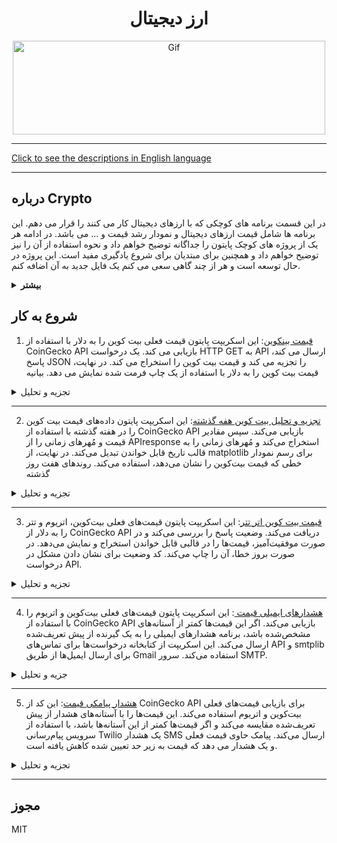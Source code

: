 <div align="center">

# ارز دیجیتال 

<img alt="Gif" src="https://media.tenor.com/y0SIaspW0E8AAAAM/cyberhornet-nest.gif" height="150px" width="500px">
</div>
<hr>

[Click to see the descriptions in English language](README.md)
<hr>

## درباره Crypto

در این قسمت برنامه های کوچکی که با ارزهای دیجیتال کار می کنند را قرار می دهم. این برنامه ها شامل قیمت ارزهای دیجیتال و نمودار رشد قیمت و ... می باشد.
در ادامه هر یک از پروژه های کوچک پایتون را جداگانه توضیح خواهم داد و نحوه استفاده از آن را نیز توضیح خواهم داد و همچنین برای مبتدیان برای شروع یادگیری مفید است. این پروژه در حال توسعه است و هر از چند گاهی سعی می کنم یک فایل جدید به آن اضافه کنم.

<details>
<summary><b>بیشتر</b></summary>

ارز دیجیتال، که اغلب به عنوان ارز دیجیتال یا مجازی شناخته می شود، نشان دهنده یک تغییر اساسی در دنیای مالی است.
برخلاف پول سنتی صادر شده توسط دولت ها (ارز فیات)، ارزهای دیجیتال بر روی شبکه های غیرمتمرکز مبتنی بر فناوری بلاک چین کار می کنند. 
بلاک چین یک دفتر کل توزیع شده است که تمام تراکنش ها را در شبکه ای از رایانه ها ثبت می کند و شفافیت، امنیت و تغییر ناپذیری را تضمین می کند.
این ویژگی ها ارزهای دیجیتال را منحصر به فرد می کند و فرصت ها و چالش های جدیدی را برای سیستم های اقتصادی جهانی ارائه می دهد.

### تکامل ارزهای دیجیتال
بیت کوین، اولین ارز دیجیتال، در سال 2009 توسط یک نهاد ناشناس به نام ساتوشی ناکاموتو معرفی شد. 
این به عنوان یک سیستم نقدی الکترونیکی همتا به همتا طراحی شده است که نیاز به واسطه هایی مانند بانک ها یا پردازشگرهای پرداخت را از بین می برد.
این نوآوری زمینه را برای هزاران ارز دیجیتالی که امروزه وجود دارند، مانند اتریوم، ریپل و لایت کوین، ایجاد کرد. 
موفقیت بیت کوین راه را برای پذیرش گسترده تر ارزهای دیجیتال و فناوری بلاک چین هموار کرد و بسیاری آن را به عنوان محافظی در برابر تورم، به ویژه در کشورهایی با اقتصادهای ناپایدار می بینند.


### اهمیت تمرکززدایی
یکی از ویژگی‌های کلیدی ارزهای دیجیتال غیرمتمرکز بودن آنهاست. برخلاف ارزهای فیات که توسط بانک‌های مرکزی کنترل می‌شوند، ارزهای دیجیتال توسط شبکه‌ای از گره‌ها (رایانه‌ها) که در سراسر جهان پخش شده‌اند نگهداری می‌شوند. این تمرکززدایی خطر فساد، دخالت دولت یا اقدامات تورمی را که می تواند ارزش پول را کاهش دهد، کاهش می دهد. علاوه بر این، سیستم‌های غیرمتمرکز اغلب امن‌تر هستند، زیرا یک نقطه خرابی ندارند.
ظهور پلتفرم‌های مالی غیرمتمرکز (DeFi) که توسط ارزهای رمزپایه مانند اتریوم پشتیبانی می‌شوند، فرصت‌های جدیدی را برای خدمات مالی باز کرده است. پلتفرم‌های DeFi وام، استقراض، تجارت و سایر خدمات مالی را بدون اتکا به موسسات مالی سنتی ارائه می‌دهند. این اکوسیستم جدید برای هر کسی که به اینترنت متصل است قابل دسترسی است و آن را به ویژه برای مردم مناطق کم بانک جذاب می کند.

### بلاک چین و کاربردهای آن فراتر از ارز
فناوری بلاک چین، در حالی که بیشتر برای تقویت ارزهای دیجیتال شناخته شده است، کاربردهای بالقوه ای فراتر از ارز دیجیتال دارد. 
می توان از آن برای ایجاد قراردادهای هوشمند استفاده کرد، که قراردادهای خوداجرا با شرایط توافق نامه به طور مستقیم در کد نوشته شده است.
این قراردادها در صورت تحقق شرایط به طور خودکار خود را اجرا می کنند و نیاز به واسطه هایی مانند وکلا یا دفاتر اسناد رسمی را کاهش می دهند. 
این می تواند صنایعی مانند املاک، بیمه و مدیریت زنجیره تامین را متحول کند.
علاوه بر این، بلاک چین می تواند شفافیت و قابلیت ردیابی را در بخش هایی مانند تولید مواد غذایی و دارویی افزایش دهد. به عنوان مثال، سیستم‌های مبتنی بر بلاک چین می‌توانند محصولات را از مبدأ تا مصرف‌کننده ردیابی کنند و احتمال تقلب را کاهش دهند و مسئولیت‌پذیری را بهبود بخشند.

### شمول مالی و فرصت های اقتصادی
ارزهای دیجیتال می توانند خدمات مالی را به افرادی که از سیستم بانکداری سنتی حذف شده اند ارائه دهند.
در بسیاری از کشورهای در حال توسعه، مردم به دلایل جغرافیایی، اقتصادی یا سیاسی به حساب های بانکی یا خدمات مالی دسترسی ندارند. تنها با یک گوشی هوشمند و اتصال به اینترنت، این افراد اکنون می توانند با استفاده از ارزهای دیجیتال در اقتصاد جهانی مشارکت کنند.
علاوه بر این، ارزهای رمزپایه امکان پرداخت سریع و کم‌هزینه برون مرزی را فراهم می‌کنند که می‌تواند به ویژه برای کارگران مهاجری که حواله‌های خود را به خانواده‌هایشان ارسال می‌کنند، مفید باشد.
خدمات حواله سنتی اغلب آهسته و گران هستند و هزینه ها به مبلغ ارسالی می رسد. ارزهای دیجیتال جایگزین کارآمدتری هستند.


<details>
<summary>بیشر</summary>

### چالش ها و خطرات
با وجود مزایایی که دارند، ارزهای دیجیتال با چالش‌های متعددی روبرو هستند. یکی از نگرانی های اصلی نوسانات است. 
قیمت ارزهای رمزنگاری شده مانند بیت کوین می تواند در مدت کوتاهی نوسانات زیادی داشته باشد و آنها را به عنوان یک فروشگاه ارزش یا وسیله مبادله خطرناک کند. 
این نوسانات انتقاد برخی از اقتصاددانان را برانگیخته است که استدلال می‌کنند ارزهای دیجیتال آنقدر ناپایدار هستند که نمی‌توانند به عنوان یک ارز قابل اعتماد عمل کنند.
علاوه بر این، ماهیت ناشناس ارزهای دیجیتال، آنها را برای مجرمان برای فعالیت هایی مانند پولشویی، فرار مالیاتی و خرید کالاهای غیرقانونی در وب تاریک جذاب کرده است. دولت‌ها و تنظیم‌کننده‌ها درگیر این هستند که چگونه نیاز به مقررات را با مزایای تمرکززدایی و حفظ حریم خصوصی که ارزهای دیجیتال ارائه می‌دهند متعادل کنند.
نگرانی های زیست محیطی موضوع دیگری است. فرآیند استخراج ارزهای رمزنگاری شده، به ویژه بیت کوین، به مقادیر زیادی قدرت محاسباتی نیاز دارد که به نوبه خود مقادیر قابل توجهی برق مصرف می کند. این منجر به بحث هایی در مورد تأثیرات زیست محیطی ارزهای دیجیتال شده است، به خصوص که مصرف انرژی همچنان در حال افزایش است.

### چشم انداز نظارتی
مقررات موضوعی پیچیده برای ارزهای دیجیتال است. برخی از کشورها از ارزهای دیجیتال استقبال کرده اند، در حالی که برخی دیگر مقررات سختگیرانه یا حتی ممنوعیت های کامل وضع کرده اند.
به عنوان مثال، السالوادور اولین کشوری بود که بیت کوین را به عنوان ارز قانونی در سال 2021 پذیرفت، در حالی که چین ممنوعیت کامل تجارت و استخراج ارزهای دیجیتال را اعمال کرده است.
در بیشتر کشورها، تنظیم‌کننده‌ها همچنان در تلاش هستند تا چارچوب‌هایی را ایجاد کنند که از مصرف‌کنندگان محافظت کند و در عین حال نوآوری را تشویق کند. 
ماهیت جهانی ارزهای رمزنگاری شده مقررات را دشوار می کند، زیرا تراکنش ها به راحتی می توانند از مرزها عبور کنند و مسائل قضایی را پیچیده می کند.

### آینده ارزهای دیجیتال
آینده ارزهای دیجیتال امیدوارکننده و نامشخص است. از یک سو، توسعه مداوم فناوری بلاک چین، DeFi و قراردادهای هوشمند نشان می دهد که ارزهای دیجیتال نقش مهمی را در اقتصاد جهانی ایفا خواهند کرد.
شرکت‌های بزرگ و مؤسسات مالی شروع به پذیرش ارزهای دیجیتال کرده‌اند و بانک‌های مرکزی در حال بررسی امکان انتشار ارزهای دیجیتال خود (که به عنوان ارزهای دیجیتال بانک مرکزی یا CBDC شناخته می‌شوند) هستند.
از طرفی مسیر پیش رو بدون مانع نیست. موانع نظارتی، محدودیت های تکنولوژیکی و شک و تردید عمومی می تواند پذیرش ارزهای دیجیتال را کند کند. علاوه بر این، اگر قرار است ارزهای دیجیتال پایدارتر شوند، باید به اثرات زیست محیطی عملیات استخراج توجه شود.
در پایان، ارزهای رمزنگاری شده یک روش انقلابی برای تفکر در مورد پول و امور مالی معرفی کرده اند. 
ماهیت غیرمتمرکز آن‌ها، که توسط فناوری بلاک چین تقویت می‌شود، مزایای متعددی از جمله افزایش شمول مالی، کاهش اتکا به واسطه‌ها و شفافیت بیشتر ارائه می‌دهد.
با این حال، چالش هایی مانند نوسانات، عدم قطعیت نظارتی و نگرانی های زیست محیطی باید برای اطمینان از موفقیت بلندمدت آنها مورد توجه قرار گیرد.
همانطور که جهان به کشف پتانسیل ارزهای دیجیتال ادامه می دهد، ارزهای دیجیتال احتمالاً یک نیروی قابل توجه و در حال تحول در سیستم مالی جهانی باقی خواهند ماند.
از آنجایی که پذیرش ارزهای دیجیتال به رشد خود ادامه می‌دهد، احتمالاً در زندگی روزمره، به ویژه در زمینه‌هایی مانند تجارت بین‌المللی، حواله‌ها و تأیید هویت دیجیتال، بیشتر ادغام می‌شوند. یکی از زمینه های مهم توسعه، ظهور ارزهای دیجیتال بانک مرکزی (CBDC) است که نسخه دیجیتالی پول ملی یک کشور هستند. در حالی که آنها به معنای سنتی ارزهای دیجیتال نیستند، زیرا توسط دولت ها متمرکز و تنظیم می شوند، CBDC ها نشان می دهند که چگونه فناوری های الهام گرفته از بلاک چین با نیازهای اقتصادهای مدرن سازگار می شوند.
بسیاری از دولت ها در حال بررسی مزایای بالقوه CBDC ها هستند، از جمله کاهش هزینه های تراکنش، افزایش شفافیت، و امکان ردیابی بهتر فعالیت های اقتصادی. با این حال، آنها همچنین ممکن است برای ارزهای دیجیتال موجود رقابت ایجاد کنند، زیرا دولت‌ها می‌توانند از قدرت‌های نظارتی برای ترجیح ارزهای دیجیتال خود بر جایگزین‌های غیرمتمرکز استفاده کنند.
حوزه دیگری که در آن ارزهای دیجیتال نقش مهمی را ایفا می کنند، توکن سازی است. 
توکن سازی به فرآیند نمایش دارایی های دنیای واقعی - مانند املاک و مستغلات، هنر یا سهام - در یک بلاک چین اشاره دارد.
این توکن‌های دیجیتال را می‌توان راحت‌تر از دارایی‌های زیربنایی خرید، فروخت یا داد و ستد کرد و به طور بالقوه بازارها را روان‌تر و در دسترس‌تر می‌کند.
توکن‌سازی می‌تواند با اجازه دادن به مالکیت جزئی و فعال کردن بازارهای جهانی و 24 ساعته، صنعت را متحول کند.

### ارزهای دیجیتال و صنعت مالی
بسیاری از موسسات مالی در حال حاضر روی فناوری بلاک چین و ارزهای دیجیتال سرمایه گذاری می کنند.
بانک‌ها و پردازشگرهای پرداخت که زمانی در برابر ارزهای غیرمتمرکز مقاومت می‌کردند، اکنون در حال توسعه زیرساخت‌هایی برای تطبیق دارایی‌های دیجیتال هستند.
شرکت‌هایی مانند PayPal، Square و Visa پرداخت‌های رمزنگاری شده را در پلتفرم‌های خود ادغام کرده‌اند و خرید، نگهداری و خرج کردن ارزهای دیجیتال را برای کاربران آسان‌تر می‌کنند.
علاوه بر این، سرمایه گذاران نهادی به طور فزاینده ای بیت کوین را به عنوان یک طبقه دارایی قانونی می شناسند. 
صندوق های بزرگ و شرکت های سهامی عام مانند MicroStrategy و Tesla، بیت کوین را به عنوان پوششی در برابر تورم و کاهش ارزش پول به ترازنامه خود اضافه کرده اند.
این علاقه سازمانی فزاینده، ارزهای دیجیتال را در چشم عموم مردم مشروعیت بیشتری بخشیده است.
با این حال، این ادغام خطراتی نیز به همراه دارد. 
همانطور که ارزهای دیجیتال با سیستم مالی سنتی در هم تنیده می شوند، نوسانات دارایی های دیجیتال می تواند خطرات سیستمی ایجاد کند. برای مثال، سقوط ناگهانی در بازار ارزهای دیجیتال می‌تواند بر اقتصاد کلان تأثیر بگذارد، به‌ویژه اگر مؤسسات در معرض این دارایی‌ها قرار بگیرند.

## نتیجه گیری
ارزهای دیجیتال و فناوری بلاک چین این پتانسیل را دارند که اقتصاد جهانی را به روش‌های عمیقی تغییر دهند. 
از تمرکززدایی مالی و توانمندسازی افراد گرفته تا صنایعی مانند هنر و املاک و مستغلات، کاربردهای این فناوری بسیار گسترده است. 
در حالی که چالش‌هایی مانند مقررات، نوسانات و نگرانی‌های زیست‌محیطی همچنان پابرجا هستند، شتاب پشت ارزهای دیجیتال همچنان در حال رشد است.

همانطور که دولت ها، موسسات مالی و افراد در این چشم انداز به سرعت در حال تحول حرکت می کنند، واضح است که ارزهای دیجیتال چیزی بیش از یک روند گذرا هستند. آنها نشان دهنده یک تغییر اساسی در نحوه تفکر ما در مورد پول، مالکیت و ارزش در عصر دیجیتال هستند. دهه آینده برای تعیین نحوه انطباق ارزهای دیجیتال با سیستم مالی جهانی و نحوه سازگاری جامعه با فرصت‌ها و چالش‌های جدیدی که ارائه می‌کنند، حیاتی خواهد بود.

منبع ###
مقاله ای که در مورد ارز دیجیتال و اهمیت آن ارائه کردم، بر اساس دانش و درک کلی من از موضوع نوشته شده است، که از منابع مختلف صنعتی، رسانه های خبری، و مقالات علمی در مورد فناوری بلاک چین، ارزهای دیجیتال و سیستم های مالی جمع آوری شده است. برخی منابع قابل توجه در مورد این موضوعات عبارتند از:
1. CoinDesk – برای اخبار و به روز رسانی در مورد ارزهای دیجیتال و فناوری بلاک چین.
2. Investopedia - برای توضیح دقیق مفاهیم مالی، از جمله ارز دیجیتال.
3. بانک جهانی - برای بینش در مورد چگونگی تأثیر ارزهای دیجیتال بر امور مالی جهانی.
4. بررسی فناوری MIT - برای تجزیه و تحلیل عمیق تر در مورد فناوری پشت بلاک چین و ارزهای دیجیتال.


</details>

</details>

## شروع به کار

1. [قیمت بینکوین](CryptoTracker/Bitcoin.py): این اسکریپت پایتون قیمت فعلی بیت کوین را به دلار با استفاده از CoinGecko API بازیابی می کند. یک درخواست HTTP GET به API ارسال می کند، پاسخ JSON را تجزیه می کند و قیمت بیت کوین را استخراج می کند. در نهایت، قیمت بیت کوین را به دلار با استفاده از یک چاپ فرمت شده نمایش می دهد. بیانیه

<details>
<summary>تجزیه و تحلیل</summary>
اسکریپت پایتون داده شده برای بازیابی و نمایش قیمت فعلی بیت کوین به دلار طراحی شده است. این کد از کتابخانه درخواست‌ها برای درخواست GET به CoinGecko API، یک منبع قابل اعتماد برای داده‌های ارزهای دیجیتال، استفاده می‌کند.
 
##تفکیک کد:
1. درخواست API: اسکریپت تابع get_bitcoin_price() را تعریف می کند که یک درخواست HTTP را با استفاده از URL ارائه شده به CoinGecko API ارسال می کند.
2. URL شامل یک پرس و جو برای قیمت بیت کوین به دلار است.
3. Response Handling: پس از انجام درخواست، پاسخ از API بررسی و به عنوان JSON تجزیه می شود.
4. اسکریپت ارزش بیت کوین را از شی JSON برگشتی با استفاده از کلید «bitcoin» و به دنبال آن کلید تودرتو «usd» استخراج می کند.
5. نمایش: پس از بازیابی قیمت، در قیمت متغیر ذخیره می شود و سپس در یک رشته فرمت شده چاپ می شود و قیمت بیت کوین را با علامت دلار نمایش می دهد.
 
## استفاده:
این اسکریپت برای به دست آوردن اطلاعات لحظه ای قیمت بیت کوین مفید است و می تواند در یک ابزار نظارتی گسترده تر ارزهای دیجیتال ادغام شود. این به کاربران اجازه می دهد تا با واکشی داده های زنده از نوسانات بازار به روز بمانند.

## کد پایتون
```python
import requests

def get_bitcoin_price():
    # URL of CoinGecko API to get Bitcoin price in USD
    url = "https://api.coingecko.com/api/v3/simple/price?ids=bitcoin&vs_currencies=usd"
    
    # Sending a request to the API and getting the response
    response = requests.get(url)
    
    # Parsing the JSON response
    data = response.json()
    
    # Returning the Bitcoin price in USD
    return data['bitcoin']['usd']

# Displaying the Bitcoin price in USD
price = get_bitcoin_price()
print(f'Bitcoin price: ${price}')
```

</details>
<hr>

2. [تجزیه و تحلیل بیت کوین هفه گذشته](CryptoTracker/BitcoinAnalyzer_lost_one_week.py): این اسکریپت پایتون داده‌های قیمت بیت کوین را در هفته گذشته با استفاده از CoinGecko API بازیابی می‌کند. سپس مقادیر قیمت و مُهرهای زمانی را از APIresponse استخراج می‌کند و مُهرهای زمانی را به قالب تاریخ قابل خواندن تبدیل می‌کند. در نهایت، از matplotlib برای رسم نمودار خطی که قیمت بیت‌کوین را نشان می‌دهد، استفاده می‌کند. روندهای هفت روز گذشته

<details>
<summary>تجزیه و تحلیل</summary>
This Python script provides a visual representation of Bitcoin’s price fluctuations over the last week by fetching data from CoinGecko's API and plotting it using matplotlib.The script consists of three main parts: fetching the data, processing it, and visualizing the results.

## واکشی داده ها:
اسکریپت با استفاده از کتابخانه درخواست ها درخواستی را به CoinGecko API ارسال می کند. داده های بازار بیت کوین در هفت روز گذشته را با قیمت ها به دلار بازیابی می کند. پارامترهای فراخوانی API واحد پول (vs_currency=usd) و محدوده زمانی (روز=7) را مشخص می‌کند. پس از دریافت پاسخ، داده‌ها با استفاده از روش ()json استخراج و به فرهنگ لغت پایتون تبدیل می‌شوند و دسترسی به آن را آسان می‌کند.

## تجزیه داده ها:
پاسخ API قیمت‌ها را به‌عنوان فهرستی از جفت‌های مهر زمان-قیمت ارائه می‌کند. مهرهای زمانی در زمان یونیکس (میلی ثانیه) هستند، بنابراین با استفاده از datetime.fromtimestamp() به یک قالب قابل خواندن توسط انسان تبدیل می شوند و در عین حال بر 1000 تقسیم می شوند (برای تبدیل از میلی ثانیه به ثانیه). قیمت‌ها و تاریخ‌های مربوط به آن‌ها در دو فهرست جداگانه ذخیره می‌شوند: مُهر زمانی و مقادیر. این لیست ها برای ایجاد نمودار استفاده خواهند شد.

## تجسم داده ها:
این اسکریپت از کتابخانه matplotlib برای ایجاد نمودار خطی از تغییرات قیمت بیت کوین استفاده می کند. محور x تاریخ ها را نشان می دهد و محور y قیمت را به دلار آمریکا نشان می دهد. طرح با نشانگرهای دایره ای برای نشان دادن نقاط قیمت تکی استایل بندی شده است، و تابع xticks (چرخش=45) تضمین می کند که تاریخ ها به درستی برای وضوح چرخش می شوند. همچنین یک شبکه برای خوانایی بیشتر نقاط قیمت اضافه می‌شود، و ()plt.tight_layout نمایشگر را بهینه می‌کند و اطمینان می‌دهد که همه عناصر به طور منظم در منطقه طرح قرار می‌گیرند.

## موارد استفاده:
این اسکریپت می تواند برای معامله گران ارزهای دیجیتال، تحلیلگران یا علاقه مندانی که می خواهند روند قیمت بیت کوین را در هفته گذشته رصد کنند مفید باشد. این یک خلاصه بصری از تغییرات قیمت را ارائه می دهد و تشخیص روندها، جهش ها یا نزول ها را آسان تر می کند. علاوه بر این، کد را می توان برای ردیابی سایر ارزهای دیجیتال یا افزایش مدت زمان با تنظیم پارامترهای API تغییر داد.

## کد پایتون
```python
import requests
import matplotlib.pyplot as plt
from datetime import datetime, timedelta

# API settings to get Bitcoin prices
API_URL = "https://api.coingecko.com/api/v3/coins/bitcoin/market_chart"
params = {
    'vs_currency': 'usd',
    'days': '7',  # For one week
}

# Fetch the data
response = requests.get(API_URL, params=params)
data = response.json()

# Extract prices and timestamps
prices = data['prices']
timestamps = [datetime.fromtimestamp(price[0] / 1000) for price in prices]  # Convert milliseconds to datetime
values = [price[1] for price in prices]

# Plotting the chart
plt.figure(figsize=(10, 5))
plt.plot(timestamps, values, marker='o', linestyle='-', color='blue')
plt.title('Bitcoin Price Over the Last Week')
plt.xlabel('Date')
plt.ylabel('Price in USD')
plt.xticks(rotation=45)
plt.grid()
plt.tight_layout()
plt.show()
```


</details>
<hr>

3. [قیمت بیت کوین اتر تتر](CryptoTracker/EtherTetherPrice.py): این اسکریپت پایتون قیمت‌های فعلی بیت‌کوین، اتریوم و تتر را به دلار از CoinGecko API دریافت می‌کند. وضعیت پاسخ را بررسی می‌کند و در صورت موفقیت‌آمیز، قیمت‌ها را در قالبی قابل خواندن استخراج و نمایش می‌دهد. در صورت بروز خطا، آن را چاپ می‌کند. کد وضعیت برای نشان دادن مشکل در درخواست API.

<details>
<summary>تجزیه و تحلیل</summary>
اسکریپت پایتون ارائه شده به طور موثر قیمت های فعلی بیت کوین، اتریوم و تتر را در USD با استفاده از CoinGecko API بازیابی و نمایش می دهد. در زیر به تفصیل کد، عملکرد و کاربردهای بالقوه آن اشاره شده است.<br>
 
1. واردات ibrary:
 اسکریپت با وارد کردن دو کتابخانه ضروری شروع می‌شود: درخواست‌ها و json. کتابخانه درخواست‌ها برای ارسال درخواست‌های HTTP به APIهای خارجی استفاده می‌شود، در حالی که کتابخانه json برای مدیریت فرمت JSON بازگردانده شده توسط API بسیار مهم است.

2. تعریف تابع:
 عملکرد اصلی اسکریپت در تابع get_crypto_prices() کپسوله شده است. این برنامه‌نویسی مدولار را ارتقا می‌دهد و امکان نگهداری و آزمایش آسان‌تر را فراهم می‌کند.

3. نقطه پایانی API:
 URL تعریف شده در اسکریپت به نقطه پایانی CoinGecko API اشاره می کند، که به طور خاص برای واکشی قیمت های فعلی برای چندین ارز دیجیتال در یک ارز مشخص (در این مورد، USD) طراحی شده است.
 با درخواست قیمت بیت کوین، اتریوم و تتر، این اسکریپت بر روی سه بازیگر اصلی در بازار ارزهای دیجیتال تمرکز دارد.

4. ارسال درخواست:
 کد یک درخواست GET را با استفاده از requests.get(url) به URL API تعریف شده ارسال می کند. این ارتباط با سرور CoinGecko را برای بازیابی آخرین داده های قیمت آغاز می کند.

5. بررسی وضعیت پاسخ:
 اسکریپت کد وضعیت پاسخ را با استفاده از answer.status_code بررسی می کند. کد وضعیت 200 نشان دهنده درخواست موفقیت آمیز است، در حالی که هر کد وضعیت دیگر نشان دهنده خطا در واکشی داده ها است.
 این مکانیسم رسیدگی به خطا برای برنامه های کاربردی قوی بسیار مهم است و اطمینان می دهد که کاربر در مورد هر گونه مشکلی مطلع است.

6. تجزیه داده های JSON:
 هنگامی که پاسخ موفقیت آمیز بود، اسکریپت داده های JSON را با استفاده از json.loads (response.text) به یک فرهنگ لغت پایتون تبدیل می کند.
 این مرحله برای استخراج مقادیر خاص (قیمت ارزهای دیجیتال) از پاسخ ساختاریافته JSON ضروری است.

7. استخراج داده ها:
 این اسکریپت قیمت بیت کوین، اتریوم و تتر را از فرهنگ لغت تجزیه شده JSON استخراج می کند. هر قیمت برای سهولت استفاده و وضوح در یک متغیر جداگانه ذخیره می شود.

8. نمایش قیمت ها:
 سپس قیمت‌های استخراج‌شده در قالبی کاربرپسند در کنسول چاپ می‌شوند. این خروجی به کاربران اجازه می دهد تا به سرعت قیمت های فعلی بازار این ارزهای دیجیتال را مشاهده کنند.

9. بهبودهای بالقوه:
 پیشرفت‌های آینده می‌تواند شامل اجرای مدیریت خطای اضافی برای مسائل مربوط به شبکه یا خطاهای رمزگشایی JSON باشد.
 این اسکریپت همچنین می تواند بهبود یابد تا به کاربران امکان دهد ارزهای رمزنگاری شده یا ارزهای مورد علاقه خود را برای تبدیل وارد کنند و تطبیق پذیری آن افزایش یابد.

10. موارد استفاده:
 این اسکریپت می تواند توسط معامله گران ارزهای دیجیتال و سرمایه گذاران برای دسترسی سریع به قیمت های فعلی مورد استفاده قرار گیرد و به تصمیم گیری های تجاری آگاهانه کمک کند. 
 همچنین می تواند به عنوان یک مؤلفه اساسی برای برنامه های پیچیده تر، مانند ابزارهای مدیریت پورتفولیو یا ربات های معاملاتی، عمل کند.

11. فرصت های یکپارچه سازی:
 عملکرد این اسکریپت را می توان در وب سایت ها یا برنامه های تلفن همراه ادغام کرد تا داده های قیمت گذاری ارزهای دیجیتال را در زمان واقعی به کاربران ارائه دهد.
 همچنین می تواند در خطوط لوله تجزیه و تحلیل داده ها برای تحقیقات بازار ارزهای دیجیتال یا تحلیل روند تاریخی گنجانده شود.

12. محدودیت ها:
 این اسکریپت فقط آخرین قیمت‌ها را دریافت می‌کند و داده‌های تاریخی را ذخیره نمی‌کند، که ممکن است محدودیتی برای کاربرانی باشد که به دنبال تجزیه و تحلیل روند قیمت در طول زمان هستند.
 علاوه بر این، API دارای محدودیت‌های نرخ است که در صورت استفاده بیش از حد می‌تواند تعداد درخواست‌ها را محدود کند.

13. نتیجه گیری:
 به طور خلاصه، این اسکریپت به عنوان یک ابزار کاربردی و موثر برای دسترسی به قیمت ارزهای دیجیتال با استفاده از CoinGecko API عمل می کند.
 ساختار شفاف و طراحی مدولار آن، درک و گسترش آن را آسان می کند و پایه ای محکم برای توسعه بیشتر فراهم می کند.

## کتابخانه ها و منبع داده

#### کتابخانه های مورد استفاده:
درخواست ها: برای ارسال درخواست های HTTP به CoinGecko API.
json: برای تجزیه و دستکاری داده های JSON دریافت شده از API.

#### منبع داده:
این اسکریپت داده های قیمت را از CoinGecko API، به طور خاص با استفاده از نقطه پایانی واکشی می کند:<br>
https://api.coingecko.com/api/v3/simple/price?ids=bitcoin,ethereum,tether&vs_currencies=usd.

## کد پایتون
```python
import requests
import json

def get_crypto_prices():
    # URL of the CoinGecko API to get the prices
    url = 'https://api.coingecko.com/api/v3/simple/price?ids=bitcoin,ethereum,tether&vs_currencies=usd'

    # Sending request to the API and fetching the data
    response = requests.get(url)

    # Checking the status of the response
    if response.status_code == 200:
        # Converting the JSON data to a Python dictionary
        data = json.loads(response.text)

        # Extracting the prices
        bitcoin_price = data['bitcoin']['usd']
        ethereum_price = data['ethereum']['usd']
        tether_price = data['tether']['usd']

        # Displaying the prices
        print(f"Bitcoin Price: ${bitcoin_price}")
        print(f"Ethereum Price: ${ethereum_price}")
        print(f"Tether Price: ${tether_price}")
    else:
        print(f"Error fetching data. Status code: {response.status_code}")

# Running the program
get_crypto_prices()
```

</details>
<hr>

4. [هشدارهای ایمیلی قیمت ](CryptoTracker/warningE-mail.py): این اسکریپت پایتون قیمت‌های فعلی بیت‌کوین و اتریوم را با استفاده از CoinGecko API بازیابی می‌کند. اگر این قیمت‌ها کمتر از آستانه‌های مشخص‌شده باشد، برنامه هشدارهای ایمیلی را به یک گیرنده از پیش تعریف‌شده ارسال می‌کند. این اسکریپت از کتابخانه درخواست‌ها برای تماس‌های API و smtplib برای ارسال ایمیل‌ها از طریق Gmail استفاده می‌کند. سرور SMTP.

<details>
<summary>جزیه و تحلیل</summary>
 
## تفکیک کد:

1. واردات کتابخانه:
 - <b>درخواست‌ها:</b> برای ارسال درخواست HTTP به CoinGecko API برای دریافت آخرین قیمت‌های ارزهای دیجیتال استفاده می‌شود.
 - <b>smtplib:</b> ارتباط ایمیل را از طریق پروتکل SMTP مدیریت می کند.
 - <b>MIMEText</b> و <b>MIMEMultipart:</b> برای ایجاد ساختار ایمیل (موضوع، متن، و گیرندگان) استفاده می‌شود.

2. URL و پارامترهای CoinGecko API:
 - URL API برای بازیابی قیمت ارزهای دیجیتال ساده به دلار برای بیت کوین و اتریوم روی نقطه پایانی CoinGecko تنظیم شده است.
 - پارامترهایی مانند ALERT_PRICE_BITCOIN (تنظیم شده روی 30000 دلار) و ALERT_PRICE_ETHEREUM (تنظیم روی 2000 دلار) برای فعال کردن هشدارها زمانی که قیمت‌ها به زیر این مقادیر می‌رسند استفاده می‌شوند.

3. پیکربندی ایمیل:
 - متغیرهایی مانند SENDER_EMAIL، SENDER_PASSWORD و RECEIVER_EMAIL برای پیکربندی فرستنده و گیرنده هشدارهای ایمیل تعریف شده اند.
 - سرور SMTP جیمیل (smtp.gmail.com) و پورت 587 برای انتقال ایمیل استفاده می شود که برای اتصالات رمزگذاری شده با TLS رایج است.

4. تابع send_email:
   - این تابع در هنگام فراخوانی یک ایمیل می سازد و ارسال می کند.
   - از MIMEMultipart برای ساختار ایمیل استفاده می کند و یک متن پیام متنی ساده را با استفاده از MIMEText متصل می کند.
   - ایمیل از طریق سرور SMTP Gmail با استفاده از رمزگذاری TLS برای انتقال ایمن ارسال می شود.
   - اگر ایمیل با موفقیت ارسال شود، تابع چاپ "ایمیل با موفقیت ارسال شد!" در غیر این صورت، هر خطای رخ داده را می گیرد و نمایش می دهد.

5. تابع check_prices:
 - این تابع با استفاده از کتابخانه درخواست ها با CoinGecko تماس API برقرار می کند.
 - قیمت های فعلی بیت کوین و اتریوم را از پاسخ JSON استخراج می کند.
 - قیمت ها به منظور اطلاع رسانی در کنسول نمایش داده می شود.
 - اگر قیمت بیت کوین زیر 30000 دلار باشد، تابع send_email برای هشدار به کاربر فراخوانی می شود.
 - به طور مشابه، اگر قیمت اتریوم زیر 2000 دلار باشد، ایمیل هشدار دیگری ارسال می شود.

6. جریان برنامه:
 - اسکریپت با فراخوانی تابع check_prices شروع می شود.
 - قیمت ارزهای دیجیتال را دریافت می کند و بررسی می کند که آیا شرایط هشدار را برآورده می کنند یا خیر.
 - در صورت رعایت هر یک از شرایط، هشدارهای ایمیل به گیرنده مشخص شده ارسال می شود.
   
## اجرای گام به گام:
1. برنامه با دریافت قیمت بیت کوین و اتریوم از API CoinGecko شروع می شود.
2. پاسخ را برای استخراج قیمت دلار برای هر دو ارز دیجیتال تجزیه می کند.
3. قیمت ها به عنوان بازخورد به کاربر روی کنسول چاپ می شود:
```python
Bitcoin Price: $XX,XXX
Ethereum Price: $X,XXX
```
4. اگر قیمت بیت کوین به زیر 30000 دلار کاهش یابد، یک هشدار ایمیل با موضوع "هشدار قیمت بیت کوین" و قیمت فعلی ایجاد می شود.
5. اگر قیمت اتریوم به زیر 2000 دلار کاهش یابد، هشدار ایمیل دیگری برای اتریوم ایجاد می شود.
6. در صورت ارسال موفقیت آمیز ایمیل ها، برنامه پیام موفقیت آمیز یا در صورت بروز هر گونه مشکل، پیام خطا را چاپ می کند.
   
## نتیجه گیری:
این اسکریپت به عنوان یک ابزار ساده اما موثر هشدار قیمت برای علاقه مندان یا معامله گران ارزهای دیجیتال عمل می کند. 
به طور مرتب قیمت بیت کوین و اتریوم را بررسی می کند و از طریق ایمیل به کاربر اطلاع می دهد که قیمت آنها به زیر سطح بحرانی کاهش یابد. 
با استفاده از سرویس‌های API رایگان مانند CoinGecko و پروتکل‌های ایمیل استاندارد، این اسکریپت راهی مناسب برای به‌روز ماندن در مورد حرکات بازار بدون بررسی دستی است.

## کد پایتون
```python
import requests
import smtplib
from email.mime.text import MIMEText
from email.mime.multipart import MIMEMultipart

# CoinGecko API URL to get cryptocurrency prices
API_URL = 'https://api.coingecko.com/api/v3/simple/price?ids=bitcoin,ethereum&vs_currencies=usd'

# Alert parameters
ALERT_PRICE_BITCOIN = 30000  # Bitcoin price alert threshold
ALERT_PRICE_ETHEREUM = 2000   # Ethereum price alert threshold

# Email settings
SENDER_EMAIL = 'your_email@gmail.com'
SENDER_PASSWORD = 'your_email_password'
RECEIVER_EMAIL = 'receiver_email@gmail.com'
SMTP_SERVER = 'smtp.gmail.com'
SMTP_PORT = 587

# Function to send email
def send_email(subject, message):
    msg = MIMEMultipart()
    msg['From'] = SENDER_EMAIL
    msg['To'] = RECEIVER_EMAIL
    msg['Subject'] = subject
    msg.attach(MIMEText(message, 'plain'))

    try:
        # Set up the server connection
        server = smtplib.SMTP(SMTP_SERVER, SMTP_PORT)
        server.starttls()
        server.login(SENDER_EMAIL, SENDER_PASSWORD)

        # Send the email
        text = msg.as_string()
        server.sendmail(SENDER_EMAIL, RECEIVER_EMAIL, text)
        server.quit()
        print('Email sent successfully!')
    except Exception as e:
        print(f"Failed to send email: {e}")

# Function to check prices and send alert
def check_prices():
    response = requests.get(API_URL)
    data = response.json()

    # Extract prices
    bitcoin_price = data['bitcoin']['usd']
    ethereum_price = data['ethereum']['usd']

    print(f"Bitcoin Price: ${bitcoin_price}")
    print(f"Ethereum Price: ${ethereum_price}")

    # Check if the prices meet alert conditions
    if bitcoin_price < ALERT_PRICE_BITCOIN:
        send_email('Bitcoin Price Alert', f'Bitcoin price is below ${ALERT_PRICE_BITCOIN}. Current price: ${bitcoin_price}')

    if ethereum_price < ALERT_PRICE_ETHEREUM:
        send_email('Ethereum Price Alert', f'Ethereum price is below ${ALERT_PRICE_ETHEREUM}. Current price: ${ethereum_price}')

# Run the program
check_prices()
```

</details>
<hr>

5. [هشدار پیامکی قیمت](CryptoTracker/warningSMS.py): این کد از CoinGecko API برای بازیابی قیمت‌های فعلی بیت‌کوین و اتریوم استفاده می‌کند. این قیمت‌ها را با آستانه‌های هشدار از پیش تعریف‌شده مقایسه می‌کند و اگر قیمت‌ها کمتر از این آستانه‌ها باشد، با استفاده از سرویس پیام‌رسانی Twilio یک هشدار SMS ارسال می‌کند. پیامک حاوی قیمت فعلی و یک هشدار می دهد که قیمت به زیر حد تعیین شده کاهش یافته است.

<details>
<summary>تجزیه و تحلیل</summary>

### تحلیل تفصیلی:
این اسکریپت پایتون قیمت ارزهای رمزنگاری شده، به ویژه بیت‌کوین و اتریوم را کنترل می‌کند و زمانی که قیمت‌های آن‌ها به زیر یک آستانه مشخص می‌رسد، هشدارهایی را از طریق پیامک ارسال می‌کند. این کد از دو سرویس کلیدی استفاده می‌کند: CoinGecko API برای دریافت قیمت‌های ارزهای دیجیتال در زمان واقعی و API Twilio برای ارسال پیامک. هشدارها

### اجزای کلیدی:
1. <b>CoinGecko API:</b> این اسکریپت با CoinGecko API تعامل می کند تا قیمت فعلی بیت کوین و اتریوم را به دلار بازیابی کند.
2. URL https://api.coingecko.com/api/v3/simple/price?ids=bitcoin,ethereum&vs_currencies=usd داده های قیمت مورد نیاز را در قالب JSON واکشی می کند.
3. <b>Twilio API:</b> این اسکریپت از Twilio API برای ارسال هشدارهای پیامکی به شماره تلفن خاصی استفاده می‌کند، زمانی که قیمت بیت‌کوین یا اتریوم به زیر آستانه از پیش تعریف‌شده می‌رسد. اعتبارنامه های Twilio، از جمله TWILIO_SID، TWILIO_AUTH_TOKEN، و TWILIO_PHONE_NUMBER، باید با اطلاعات واقعی حساب جایگزین شوند تا ویژگی پیامک کار کند.

### تفکیک کد:
1. <b>پارامترهای هشدار:</b> اسکریپت آستانه‌هایی را تعریف می‌کند (ALERT_PRICE_BITCOIN = 30000 و ALERT_PRICE_ETHEREUM = 2000) که در صورت کاهش قیمت‌ها از این مقادیر، به عنوان محرک‌هایی برای ارسال هشدارهای پیامکی عمل می‌کنند.
2. <b>عملکرد پیامک Twilio:</b> تابع send_sms() مسئول ارسال پیامک با استفاده از Twilio است. پیامی را به عنوان ورودی دریافت می کند که سپس از شماره Twilio به شماره تلفن گیرنده ارسال می شود. این تابع شناسه پیام (message.sid) را پس از تحویل موفقیت آمیز چاپ می کند.
3. <b>منطق بررسی قیمت:</b> تابع check_prices_with_sms() آخرین قیمت بیت کوین و اتریوم را از CoinGecko API دریافت می کند. پس از بازیابی و تجزیه پاسخ JSON، قیمت ها با آستانه هشدار مقایسه می شوند. اگر قیمت ها کمتر از مقادیر از پیش تعریف شده باشد، تابع send_sms() برای ارسال اعلان فراخوانی می شود.
4. <b>اجرا:</b> اسکریپت تابع check_prices_with_sms() را اجرا می کند، به طور مداوم قیمت ارزهای دیجیتال را زیر نظر دارد و در صورت لزوم هشدار ارسال می کند.

### موارد استفاده:
- نظارت بر قیمت: این کد می تواند توسط معامله گران ارزهای دیجیتال یا علاقه مندانی که می خواهند قیمت های بازار را بدون بررسی دستی دائماً زیر نظر داشته باشند، مورد استفاده قرار گیرد.
- هشدارهای بی‌درنگ: هشدارهای پیامکی به‌روزرسانی‌های بی‌درنگ را ارائه می‌کنند و اطمینان می‌دهند که به محض کاهش قیمت‌ها به کمتر از حد تعیین‌شده‌شان، به کاربران اطلاع داده می‌شود و امکان تصمیم‌گیری به موقع را فراهم می‌کند.

این اسکریپت ساده و در عین حال برای نظارت بر قیمت ارزهای دیجیتال و دریافت هشدارها بر اساس آستانه های تعریف شده توسط کاربر موثر است.

## کد پایتون
```python
from twilio.rest import Client
import requests

# CoinGecko API URL to get cryptocurrency prices
API_URL = 'https://api.coingecko.com/api/v3/simple/price?ids=bitcoin,ethereum&vs_currencies=usd'

# Alert parameters
ALERT_PRICE_BITCOIN = 30000  # Bitcoin price alert threshold
ALERT_PRICE_ETHEREUM = 2000   # Ethereum price alert threshold

# Twilio settings
TWILIO_SID = 'your_twilio_sid'
TWILIO_AUTH_TOKEN = 'your_twilio_auth_token'
TWILIO_PHONE_NUMBER = 'your_twilio_phone_number'
RECEIVER_PHONE_NUMBER = '+1234567890'

# Function to send SMS
def send_sms(message):
    client = Client(TWILIO_SID, TWILIO_AUTH_TOKEN)

    # Create and send the message
    message = client.messages.create(
        body=message,
        from_=TWILIO_PHONE_NUMBER,
        to=RECEIVER_PHONE_NUMBER
    )
    print(f'SMS sent: {message.sid}')

# Function to check prices and send SMS alert
def check_prices_with_sms():
    response = requests.get(API_URL)
    data = response.json()

    # Extract prices
    bitcoin_price = data['bitcoin']['usd']
    ethereum_price = data['ethereum']['usd']

    print(f"Bitcoin Price: ${bitcoin_price}")
    print(f"Ethereum Price: ${ethereum_price}")

    # Check if the prices meet alert conditions
    if bitcoin_price < ALERT_PRICE_BITCOIN:
        send_sms(f'Bitcoin price is below ${ALERT_PRICE_BITCOIN}. Current price: ${bitcoin_price}')

    if ethereum_price < ALERT_PRICE_ETHEREUM:
        send_sms(f'Ethereum price is below ${ALERT_PRICE_ETHEREUM}. Current price: ${ethereum_price}')

# Run the program
check_prices_with_sms()
```

</details>
<hr>

## مجوز


MIT

